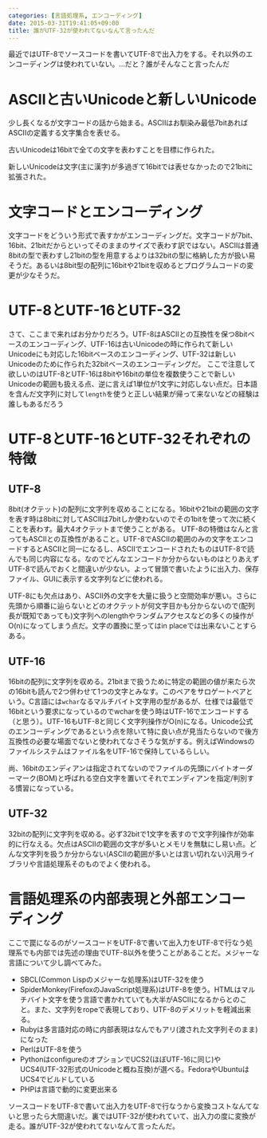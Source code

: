 ```yaml
---
categories: [言語処理系, エンコーディング]
date: 2015-03-31T19:41:05+09:00
title: 誰がUTF-32が使われてないなんて言ったんだ
---
```

最近ではUTF-8でソースコードを書いてUTF-8で出入力をする。それ以外のエンコーディングは使われていない。…だと？誰がそんなこと言ったんだ
<!--more-->
# ASCIIと古いUnicodeと新しいUnicode
少し長くなるが文字コードの話から始まる。ASCIIはお馴染み最低7bitあればASCIIの定義する文字集合を表せる。

古いUnicodeは16bitで全ての文字を表わすことを目標に作られた。

新しいUnicodeは文字(主に漢字)が多過ぎて16bitでは表せなかったので21bitに拡張された。

# 文字コードとエンコーディング
文字コードをどういう形式で表すかがエンコーディングだ。文字コードが7bit、16bit、21bitだからといってそのままのサイズで表わす訳ではない。ASCIIは普通8bitの型で表わすし21bitの型を用意するよりは32bitの型に格納した方が扱い易そうだ。あるいは8bit型の配列に16bitや21bitを収めるとプログラムコードの変更が少なそうだ。

# UTF-8とUTF-16とUTF-32
さて、ここまで来ればお分かりだろう。UTF-8はASCIIとの互換性を保つ8bitベースのエンコーディング、UTF-16は古いUnicodeの時に作られて新しいUnicodeにも対応した16bitベースのエンコーディング、UTF-32は新しいUnicodeのために作られた32bitベースのエンコーディングだ。
ここで注意して欲しいのはUTF-8とUTF-16は8bitや16bitの単位を複数使うことで新しいUnicodeの範囲も扱える点、逆に言えば1単位が1文字に対応しない点だ。日本語を含んだ文字列に対して`length`を使うと正しい結果が帰って来ないなどの経験は誰しもあるだろう

# UTF-8とUTF-16とUTF-32それぞれの特徴
## UTF-8
8bit(オクテット)の配列に文字列を収めることになる。16bitや21bitの範囲の文字を表す時は8bitに対してASCIIは7bitしか使わないのでその1bitを使って次に続くことを表わす。最大4オクテットまで使うことがある。 UTF-8の特徴はなんと言ってもASCIIとの互換性があること。UTF-8でASCIIの範囲のみの文字をエンコードするとASCIIと同一になるし、ASCIIでエンコードされたものはUTF-8で読んでも同じ内容になる。なのでどんなエンコードか分からないものはとりあえずUTF-8で読んでおくと間違いが少ない。よって冒頭で書いたように出入力、保存ファイル、GUIに表示する文字列などに使われる。

UTF-8にも欠点はあり、ASCII外の文字を大量に扱うと空間効率が悪い。さらに先頭から順番に辿らないとどのオクテットが何文字目かも分からないので(配列長が既知であっても)文字列へのlengthやランダムアクセスなどの多くの操作がO(n)になってしまう点だ。文字の置換に至ってはin placeでは出来ないことすらある。
## UTF-16
16bitの配列に文字列を収める。21bitまで扱うために特定の範囲の値が来たら次の16bitも読んで2つ併わせて1つの文字とみなす。このペアをサロゲートペアという。C言語には`wchar`なるマルチバイト文字用の型があるが、仕様では最低で16bitという要求になっているのでwcharを使う時はUTF-16でエンコードする（と思う）。UTF-16もUTF-8と同じく文字列操作がO(n)になる。Unicode公式のエンコーディングであるという点を除いて特に良い点が見当たらないので後方互換性の必要な場面でないと使われてなさそうな気がする。例えばWindowsのファイルシステムはファイル名をUTF-16で保持しているらしい。

尚、16bitのエンディアンは指定されてないのでファイルの先頭にバイトオーダーマーク(BOM)と呼ばれる空白文字を置いてそれでエンディアンを指定/判別する慣習になっている。

## UTF-32
32bitの配列に文字列を収める。必ず32bitで1文字を表すので文字列操作が効率的に行なえる。欠点はASCIIの範囲の文字が多いとメモリを無駄にし易い点。どんな文字列を扱うか分からない(ASCIIの範囲が多いとは言い切れない)汎用ライブラリや言語処理系そのものでよく使われる。

# 言語処理系の内部表現と外部エンコーディング
ここで罠になるのがソースコードをUTF-8で書いて出入力をUTF-8で行なう処理系でも内部では先述の理由でUTF-8以外を使うことがあることだ。メジャーな言語について少し調べてみた。

* SBCL(Common Lispのメジャーな処理系)はUTF-32を使う
* SpiderMonkey(FirefoxのJavaScript処理系)はUTF-8を使う。HTMLはマルチバイト文字を使う言語で書かれていても大半がASCIIになるからとのこと。また、文字列をropeで表現しており、UTF-8のデメリットを軽減出来る。
* Rubyは多言語対応の時に内部表現はなんでもアリ(渡された文字列そのまま)になった
* PerlはUTF-8を使う
* PythonはconfigureのオプションでUCS2(ほぼUTF-16に同じ)やUCS4(UTF-32形式のUnicodeと概ね互換)が選べる。FedoraやUbuntuはUCS4でビルドしている
* PHPは言語で動的に変更出来る

ソースコードをUTF-8で書いて出入力をUTF-8で行なうから変換コストなんてないと思ったら大間違いだ。裏ではUTF-32が使われていて、出入力の度に変換が走る。誰がUTF-32が使われてないなんて言ったんだ。
